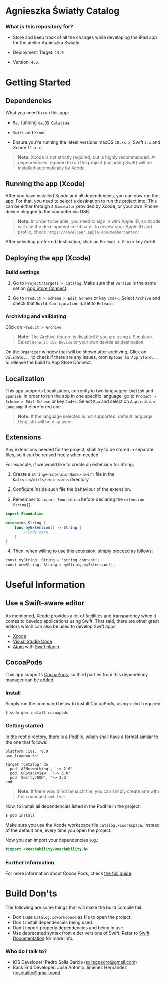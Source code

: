 # Agnieszka Światły Catalog #

### What is this repository for? ###

* Store and keep track of all the changes while developing the iPad app for the atelier Agnieszka Światły.

* Deployment Target: `13.0`
* Version: `4.0`.

# Getting Started
## Dependencies
What you need to run this app:

* `Mac` running `macOS Catalina`.

* `Swift` and `Xcode`.

* Ensure you're running the latest versions macOS `10.xx.x`, Swift `5.x` and Xcode `11.x.x`.


> **Note:** Xcode is not strictly required, but is highly recommended. All dependencies required to run the project (including Swift) will be installed automatically by Xcode.

## Running the app (Xcode)
After you have installed Xcode and all dependencies, you can now run the app. For that, you need to select a destination to run the project into. This can be either through a `Simulator` provided by Xcode, or your own iPhone device plugged to the computer via USB.

> **Note:** In order to be able, you need to sign in with Apple ID, so Xcode will use the development certificate. To review your Apple ID and profile, check `https://developer.apple.com/membercenter/`

After selecting preferred destination, click on `Product > Run` or key `Cmd+R`.

## Deploying the app (Xcode)
### Build settings
1) Go to `Project/Targets > Catalog`. Make sure that `Version` is the same set on [App Store Connect](https://appstoreconnect.apple.com/).

2) Go to `Product > Scheme > Edit Scheme` or key `Cmd+<`. Select `Archive` and check that `Build Configuration` is set to `Release`.

### Archiving and validating
Click on `Product > Archive`

> **Note:** The Archive feature is disabled if you are using a Simulator. Select `Generic iOS Device` or your own devide as destination

On the `Organizer` window that will be shown after archiving, Click on `Validate...` to check if there are any issues, oron `Upload to App Store...` to release the build to App Store Connect.

## Localization
This app supports Localization, currently in two languages: `English` and `Spanish`. In order to run the app in one specific language, go to `Product > Scheme > Edit Scheme` or key `Cmd+<`. Select `Run` and select on `Application Language` the preferred one.

> **Note:** If the language selected is not supported, default language (English) will be displayed.


## Extensions
Any extensions needed for the project, shall try to be stored in separate files, so it can be reused freely when needed

For example, if we would like to create an extension for String:

1) Create a `String+<ExtensionName>.swift` file in the `Kalisten/utils/extensions` directory.

2) Configure inside such file the behaviour of the extension.

3) Remember to `import Foundation` before declaring the `extension String{}`.

```swift
import Foundation

extension String {
    func myExtension() -> String {
        //Code here...
    }
}
```

4) Then, when willing to use this extension, simply proceed as follows:

```swift
const myString: String = 'string content';
const newString: String = myString.myExtension();
```

# Useful Information
## Use a Swift-aware editor
As mentioned, Xcode provides a lot of facilities and transparency when it comes to develop applications using Swift. That said, there are other great editors which can also be used to develop Swift apps:

* [Xcode](https://apps.apple.com/us/app/xcode/id497799835?mt=12)
* [Visual Studio Code](https://code.visualstudio.com/)
* [Atom](https://atom.io/) with [Swift plugin](https://atom.io/packages/language-swift)


## CocoaPods
This app supports [CocoaPods](https://cocoapods.org), so third parties from this dependency manager can be added.

### Install
Simply run the command below to install CocoaPods, using `sudo` if required:

```bash
$ sudo gem install cocoapods
```

### Getting started
In the root directory, there is a [Podfile](https://bitbucket.org/pedrosolisg/kalisten-ios/src/master/Podfile), which shall have a format similar to the one that follows:

```pod
platform :ios, '8.0'
use_frameworks!

target 'Catalog' do
  pod 'AFNetworking', '~> 2.6'
  pod 'ORStackView', '~> 3.0'
  pod 'SwiftyJSON', '~> 2.3'
end
```


> **Note:** If there would not be such file, you can simply create one with the command `pod init`

Now, to install all dependencies listed in the Podfile in the project:

```bash
$ pod install
```
Make sure you use the Xcode workspace file `Catalog.xcworkspace`, instead of the default one, every time you open the project.

Now you can import your dependencies e.g.:

```swift
#import <Reachability/Reachability.h>
```

### Further Information
For more information about Cocoa Pods, check [the full guide](https://guides.cocoapods.org/using/getting-started.html#getting-started).


# Build Don'ts
The following are some things that will make the build compile fail.

- Don't use `Catalog.xcworkspace` as file to open the project.
- Don't install dependencies being used.
- Don't import properly dependencies and being in use
- Use deprecated syntax from elder versions of Swift. Refer to [Swift Documentation](https://developer.apple.com/documentation/xcode_release_notes/xcode_10_2_release_notes/swift_5_release_notes_for_xcode_10_2) for more info.

### Who do I talk to? ###

* iOS Developer: Pedro Solis Garcia (solisgpedro@gmail.com)
* Back End Developer: José Antonio Jiménez Hernández (josetalito@gmail.com)

